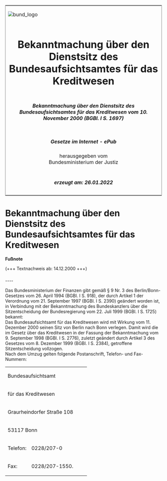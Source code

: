 <span id="DECKBLATT.html"></span>

<table border="0" frame="border" width="100%">

<tr valign="top">

<td align="left">

![bund\_logo](BfJ_2021_Web_de_de.gif)

</td>

<td align="right">

 

</td>

</tr>

<tr align="center" valign="middle">

<td colspan="2">

# Bekanntmachung über den Dienstsitz des Bundesaufsichtsamtes für das Kreditwesen

</td>

</tr>

<tr align="center" valign="middle">

<td colspan="2">

##### Bekanntmachung über den Dienstsitz des Bundesaufsichtsamtes für das Kreditwesen vom 10. November 2000 (BGBl. I S. 1697)

</td>

</tr>

<tr align="center" valign="middle">

<td colspan="2">

  
  

##### Gesetze im Internet - ePub  
  
herausgegeben vom  
Bundesministerium der Justiz

</td>

</tr>

<tr align="center" valign="bottom">

<td colspan="2">

  
  

##### erzeugt am: 26.01.2022

</td>

</tr>

</table>

<span id="BJNR169710000.html"></span>

# Bekanntmachung über den Dienstsitz des Bundesaufsichtsamtes für das Kreditwesen

<div>

  
**Fußnote**

<div class="jnhtml">

<div>

<div class="jurAbsatz">

(+++ Textnachweis ab: 14.12.2000 +++)

</div>

</div>

</div>

</div>

<span id="BJNR169710000BJNE000100305.html"></span>

###   
\----

<div>

<div class="jnhtml">

<div>

<div class="jurAbsatz">

Das Bundesministerium der Finanzen gibt gemäß § 9 Nr. 3 des
Berlin/Bonn-Gesetzes vom 26. April 1994 (BGBl. I S. 918), der durch
Artikel 1 der Verordnung vom 21. September 1997 (BGBl. I S. 2390)
geändert worden ist, in Verbindung mit der Bekanntmachung des
Bundeskanzlers über die Sitzentscheidung der Bundesregierung vom 22.
Juli 1999 (BGBl. I S. 1725) bekannt:  
Das Bundesaufsichtsamt für das Kreditwesen wird mit Wirkung vom 11.
Dezember 2000 seinen Sitz von Berlin nach Bonn verlegen. Damit wird die
im Gesetz über das Kreditwesen in der Fassung der Bekanntmachung vom 9.
September 1998 (BGBl. I S. 2776), zuletzt geändert durch Artikel 3 des
Gesetzes vom 8. Dezember 1999 (BGBl. I S. 2384), getroffene
Sitzentscheidung vollzogen.  
Nach dem Umzug gelten folgende Postanschrift, Telefon- und
Fax-Nummern:  

<table style="border: none;">

<colgroup>

<col align="left" width="29%">

</col>

<col align="left" width="71%">

</col>

</colgroup>

<tbody valign="top">

<tr>

<td style colspan="2" align="left" valign="top" charoff="50">

Bundesaufsichtsamt

</div>

</div>

</div>

</div>

</td>

</tr>

<tr>

<td style colspan="2" align="left" valign="top" charoff="50">

für das Kreditwesen

</td>

</tr>

<tr>

<td style colspan="2" align="left" valign="top" charoff="50">

Graurheindorfer Straße 108

</td>

</tr>

<tr>

<td style colspan="2" align="left" valign="top" charoff="50">

53117 Bonn

</td>

</tr>

<tr>

<td style align="left" valign="top" charoff="50">

Telefon:

</td>

<td style align="left" valign="top" charoff="50">

0228/207-0

</td>

</tr>

<tr>

<td style align="left" valign="top" charoff="50">

Fax:

</td>

<td style align="left" valign="top" charoff="50">

0228/207-1550.

</td>

</tr>

</tbody>

</table>

</div>

</div>

</div>

</div>
